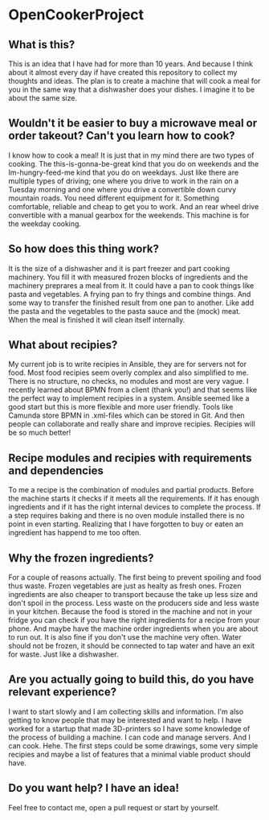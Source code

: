 # OpenCookerProject

## What is this?

This is an idea that I have had for more than 10 years. And because I think about it almost every day if have created this repository to collect my thoughts and ideas. The plan is to create a machine that will cook a meal for you in the same way that a dishwasher does your dishes. I imagine it to be about the same size. 

## Wouldn't it be easier to buy a microwave meal or order takeout? Can't you learn how to cook?
I know how to cook a meal! It is just that in my mind there are two types of cooking. The this-is-gonna-be-great kind that you do on weekends and the Im-hungry-feed-me kind that you do on weekdays. Just like there are multiple types of driving; one where you drive to work in the rain on a Tuesday morning and one where you drive a convertible down curvy mountain roads. You need different equipment for it. Something comfortable, reliable and cheap to get you to work. And an rear wheel drive convertible with a manual gearbox for the weekends. This machine is for the weekday cooking. 

## So how does this thing work?
It is the size of a dishwasher and it is part freezer and part cooking machinery. You fill it with measured frozen blocks of ingredients and the machinery preprares a meal from it. It could have a pan to cook things like pasta and vegetables. A frying pan to fry things and combine things. And some way to transfer the finished result from one pan to another. Like add the pasta and the vegetables to the pasta sauce and the (mock) meat. When the meal is finished it will clean itself internally.

## What about recipies?
My current job is to write recipies in Ansible, they are for servers not for food. Most food recipies seem overly complex and also simplified to me. There is no structure, no checks, no modules and most are very vague. I recently learned about BPMN from a client (thank you!) and that seems like the perfect way to implement recipies in a system. Ansible seemed like a good start but this is more flexible and more user friendly. Tools like Camunda store BPMN in .xml-files which can be stored in Git. And then people can collaborate and really share and improve recipies. Recipies will be so much better!

## Recipe modules and recipies with requirements and dependencies
To me a recipe is the combination of modules and partial products. Before the machine starts it checks if it meets all the requirements. If it has enough ingredients and if it has the right internal devices to complete the process. If a step requires baking and there is no oven module installed there is no point in even starting. Realizing that I have forgotten to buy or eaten an ingredient has happend to me too often. 

## Why the frozen ingredients?
For a couple of reasons actually. The first being to prevent spoiling and food thus waste. Frozen vegetables are just as healty as fresh ones. Frozen ingredients are also cheaper to transport because the take up less size and don't spoil in the process. Less waste on the producers side and less waste in your kitchen. Because the food is stored in the machine and not in your fridge you can check if you have the right ingredients for a recipe from your phone. And maybe have the machine order ingredients when you are about to run out. It is also fine if you don't use the machine very often. Water should not be frozen, it should be connected to tap water and have an exit for waste. Just like a dishwasher.

## Are you actually going to build this, do you have relevant experience?
I want to start slowly and I am collecting skills and information. I'm also getting to know people that may be interested and want to help. I have worked for a startup that made 3D-printers so I have some knowledge of the process of building a machine. I can code and manage servers. And I can cook. Hehe. 
The first steps could be some drawings, some very simple recipies and maybe a list of features that a minimal viable product should have. 

## Do you want help? I have an idea!
Feel free to contact me, open a pull request or start by yourself.
